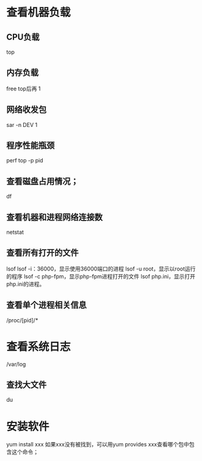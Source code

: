 
查看机器负载
==========================================
CPU负载
-------------------------------
top

内存负载
-------------------------------
free
top后再 1

网络收发包
-------------------------------
sar -n DEV 1

程序性能瓶颈
-------------------------------
perf top -p pid

查看磁盘占用情况；
-------------------------------
df



查看机器和进程网络连接数
-------------------------------
netstat

查看所有打开的文件
-------------------------------
lsof
lsof -i：36000，显示使用36000端口的进程 
lsof -u root，显示以root运行的程序 
lsof -c php-fpm，显示php-fpm进程打开的文件 
lsof php.ini，显示打开php.ini的进程。

查看单个进程相关信息
-------------------------------
/proc/[pid]/*




查看系统日志
==========================================
/var/log


查找大文件
-------------------------------
du



安装软件
==========================================
yum install xxx
如果xxx没有被找到，可以用yum provides xxx查看哪个包中包含这个命令；